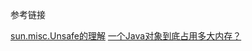 参考链接

[sun.misc.Unsafe的理解](https://www.cnblogs.com/chenpi/p/5389254.html)
[一个Java对象到底占用多大内存？](https://www.cnblogs.com/zhanjindong/p/3757767.html)